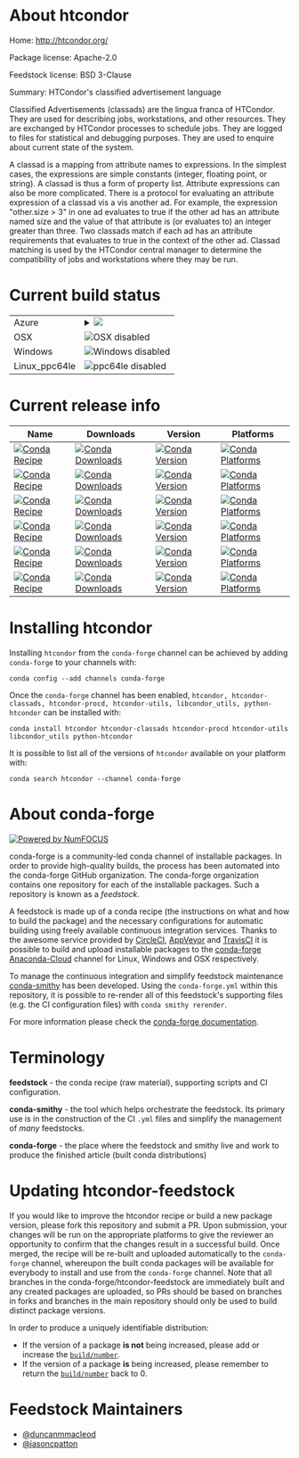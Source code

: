 About htcondor
==============

Home: http://htcondor.org/

Package license: Apache-2.0

Feedstock license: BSD 3-Clause

Summary: HTCondor's classified advertisement language

Classified Advertisements (classads) are the lingua franca of
HTCondor. They are used for describing jobs, workstations, and other
resources. They are exchanged by HTCondor processes to schedule
jobs. They are logged to files for statistical and debugging
purposes. They are used to enquire about current state of the system.

A classad is a mapping from attribute names to expressions. In the
simplest cases, the expressions are simple constants (integer,
floating point, or string). A classad is thus a form of property
list. Attribute expressions can also be more complicated. There is a
protocol for evaluating an attribute expression of a classad vis a vis
another ad. For example, the expression "other.size > 3" in one ad
evaluates to true if the other ad has an attribute named size and the
value of that attribute is (or evaluates to) an integer greater than
three. Two classads match if each ad has an attribute requirements
that evaluates to true in the context of the other ad. Classad
matching is used by the HTCondor central manager to determine the
compatibility of jobs and workstations where they may be run.


Current build status
====================


<table>
    
  <tr>
    <td>Azure</td>
    <td>
      <details>
        <summary>
          <a href="https://dev.azure.com/conda-forge/feedstock-builds/_build/latest?definitionId=8358&branchName=master">
            <img src="https://dev.azure.com/conda-forge/feedstock-builds/_apis/build/status/htcondor-feedstock?branchName=master">
          </a>
        </summary>
        <table>
          <thead><tr><th>Variant</th><th>Status</th></tr></thead>
          <tbody><tr>
              <td>linux</td>
              <td>
                <a href="https://dev.azure.com/conda-forge/feedstock-builds/_build/latest?definitionId=8358&branchName=master">
                  <img src="https://dev.azure.com/conda-forge/feedstock-builds/_apis/build/status/htcondor-feedstock?branchName=master&jobName=linux&configuration=linux_" alt="variant">
                </a>
              </td>
            </tr>
          </tbody>
        </table>
      </details>
    </td>
  </tr>
  <tr>
    <td>OSX</td>
    <td>
      <img src="https://img.shields.io/badge/OSX-disabled-lightgrey.svg" alt="OSX disabled">
    </td>
  </tr>
  <tr>
    <td>Windows</td>
    <td>
      <img src="https://img.shields.io/badge/Windows-disabled-lightgrey.svg" alt="Windows disabled">
    </td>
  </tr>
  <tr>
    <td>Linux_ppc64le</td>
    <td>
      <img src="https://img.shields.io/badge/ppc64le-disabled-lightgrey.svg" alt="ppc64le disabled">
    </td>
  </tr>
</table>

Current release info
====================

| Name | Downloads | Version | Platforms |
| --- | --- | --- | --- |
| [![Conda Recipe](https://img.shields.io/badge/recipe-htcondor-green.svg)](https://anaconda.org/conda-forge/htcondor) | [![Conda Downloads](https://img.shields.io/conda/dn/conda-forge/htcondor.svg)](https://anaconda.org/conda-forge/htcondor) | [![Conda Version](https://img.shields.io/conda/vn/conda-forge/htcondor.svg)](https://anaconda.org/conda-forge/htcondor) | [![Conda Platforms](https://img.shields.io/conda/pn/conda-forge/htcondor.svg)](https://anaconda.org/conda-forge/htcondor) |
| [![Conda Recipe](https://img.shields.io/badge/recipe-htcondor--classads-green.svg)](https://anaconda.org/conda-forge/htcondor-classads) | [![Conda Downloads](https://img.shields.io/conda/dn/conda-forge/htcondor-classads.svg)](https://anaconda.org/conda-forge/htcondor-classads) | [![Conda Version](https://img.shields.io/conda/vn/conda-forge/htcondor-classads.svg)](https://anaconda.org/conda-forge/htcondor-classads) | [![Conda Platforms](https://img.shields.io/conda/pn/conda-forge/htcondor-classads.svg)](https://anaconda.org/conda-forge/htcondor-classads) |
| [![Conda Recipe](https://img.shields.io/badge/recipe-htcondor--procd-green.svg)](https://anaconda.org/conda-forge/htcondor-procd) | [![Conda Downloads](https://img.shields.io/conda/dn/conda-forge/htcondor-procd.svg)](https://anaconda.org/conda-forge/htcondor-procd) | [![Conda Version](https://img.shields.io/conda/vn/conda-forge/htcondor-procd.svg)](https://anaconda.org/conda-forge/htcondor-procd) | [![Conda Platforms](https://img.shields.io/conda/pn/conda-forge/htcondor-procd.svg)](https://anaconda.org/conda-forge/htcondor-procd) |
| [![Conda Recipe](https://img.shields.io/badge/recipe-htcondor--utils-green.svg)](https://anaconda.org/conda-forge/htcondor-utils) | [![Conda Downloads](https://img.shields.io/conda/dn/conda-forge/htcondor-utils.svg)](https://anaconda.org/conda-forge/htcondor-utils) | [![Conda Version](https://img.shields.io/conda/vn/conda-forge/htcondor-utils.svg)](https://anaconda.org/conda-forge/htcondor-utils) | [![Conda Platforms](https://img.shields.io/conda/pn/conda-forge/htcondor-utils.svg)](https://anaconda.org/conda-forge/htcondor-utils) |
| [![Conda Recipe](https://img.shields.io/badge/recipe-libcondor_utils-green.svg)](https://anaconda.org/conda-forge/libcondor_utils) | [![Conda Downloads](https://img.shields.io/conda/dn/conda-forge/libcondor_utils.svg)](https://anaconda.org/conda-forge/libcondor_utils) | [![Conda Version](https://img.shields.io/conda/vn/conda-forge/libcondor_utils.svg)](https://anaconda.org/conda-forge/libcondor_utils) | [![Conda Platforms](https://img.shields.io/conda/pn/conda-forge/libcondor_utils.svg)](https://anaconda.org/conda-forge/libcondor_utils) |
| [![Conda Recipe](https://img.shields.io/badge/recipe-python--htcondor-green.svg)](https://anaconda.org/conda-forge/python-htcondor) | [![Conda Downloads](https://img.shields.io/conda/dn/conda-forge/python-htcondor.svg)](https://anaconda.org/conda-forge/python-htcondor) | [![Conda Version](https://img.shields.io/conda/vn/conda-forge/python-htcondor.svg)](https://anaconda.org/conda-forge/python-htcondor) | [![Conda Platforms](https://img.shields.io/conda/pn/conda-forge/python-htcondor.svg)](https://anaconda.org/conda-forge/python-htcondor) |

Installing htcondor
===================

Installing `htcondor` from the `conda-forge` channel can be achieved by adding `conda-forge` to your channels with:

```
conda config --add channels conda-forge
```

Once the `conda-forge` channel has been enabled, `htcondor, htcondor-classads, htcondor-procd, htcondor-utils, libcondor_utils, python-htcondor` can be installed with:

```
conda install htcondor htcondor-classads htcondor-procd htcondor-utils libcondor_utils python-htcondor
```

It is possible to list all of the versions of `htcondor` available on your platform with:

```
conda search htcondor --channel conda-forge
```


About conda-forge
=================

[![Powered by NumFOCUS](https://img.shields.io/badge/powered%20by-NumFOCUS-orange.svg?style=flat&colorA=E1523D&colorB=007D8A)](http://numfocus.org)

conda-forge is a community-led conda channel of installable packages.
In order to provide high-quality builds, the process has been automated into the
conda-forge GitHub organization. The conda-forge organization contains one repository
for each of the installable packages. Such a repository is known as a *feedstock*.

A feedstock is made up of a conda recipe (the instructions on what and how to build
the package) and the necessary configurations for automatic building using freely
available continuous integration services. Thanks to the awesome service provided by
[CircleCI](https://circleci.com/), [AppVeyor](https://www.appveyor.com/)
and [TravisCI](https://travis-ci.org/) it is possible to build and upload installable
packages to the [conda-forge](https://anaconda.org/conda-forge)
[Anaconda-Cloud](https://anaconda.org/) channel for Linux, Windows and OSX respectively.

To manage the continuous integration and simplify feedstock maintenance
[conda-smithy](https://github.com/conda-forge/conda-smithy) has been developed.
Using the ``conda-forge.yml`` within this repository, it is possible to re-render all of
this feedstock's supporting files (e.g. the CI configuration files) with ``conda smithy rerender``.

For more information please check the [conda-forge documentation](https://conda-forge.org/docs/).

Terminology
===========

**feedstock** - the conda recipe (raw material), supporting scripts and CI configuration.

**conda-smithy** - the tool which helps orchestrate the feedstock.
                   Its primary use is in the construction of the CI ``.yml`` files
                   and simplify the management of *many* feedstocks.

**conda-forge** - the place where the feedstock and smithy live and work to
                  produce the finished article (built conda distributions)


Updating htcondor-feedstock
===========================

If you would like to improve the htcondor recipe or build a new
package version, please fork this repository and submit a PR. Upon submission,
your changes will be run on the appropriate platforms to give the reviewer an
opportunity to confirm that the changes result in a successful build. Once
merged, the recipe will be re-built and uploaded automatically to the
`conda-forge` channel, whereupon the built conda packages will be available for
everybody to install and use from the `conda-forge` channel.
Note that all branches in the conda-forge/htcondor-feedstock are
immediately built and any created packages are uploaded, so PRs should be based
on branches in forks and branches in the main repository should only be used to
build distinct package versions.

In order to produce a uniquely identifiable distribution:
 * If the version of a package **is not** being increased, please add or increase
   the [``build/number``](https://conda.io/docs/user-guide/tasks/build-packages/define-metadata.html#build-number-and-string).
 * If the version of a package **is** being increased, please remember to return
   the [``build/number``](https://conda.io/docs/user-guide/tasks/build-packages/define-metadata.html#build-number-and-string)
   back to 0.

Feedstock Maintainers
=====================

* [@duncanmmacleod](https://github.com/duncanmmacleod/)
* [@jasoncpatton](https://github.com/jasoncpatton/)

